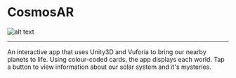 # CosmosAR
![alt text](https://i.imgur.com/4bZbMqEl.jpg)

-------
An interactive app that uses Unity3D and Vuforia to bring our nearby planets to life. Using colour-coded cards, the app displays each world. Tap a button to view information about our solar system and it's mysteries.
